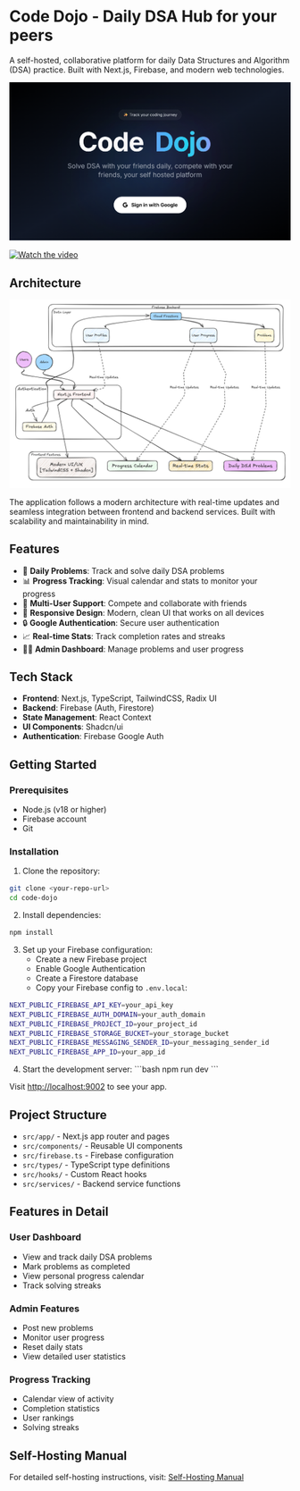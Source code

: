 # Code Dojo - Daily DSA Hub for your peers

A self-hosted, collaborative platform for daily Data Structures and Algorithm (DSA) practice. Built with Next.js, Firebase, and modern web technologies.

![Homepage](preview/home.png)

[![Watch the video](preview/dojo-preview.gif)](https://github.com/mc095/dsa/blob/main/preview/dojo-fast.mp4)

## Architecture

![Architecture](preview/arch.png)

The application follows a modern architecture with real-time updates and seamless integration between frontend and backend services. Built with scalability and maintainability in mind.

## Features

- 🎯 **Daily Problems**: Track and solve daily DSA problems
- 📊 **Progress Tracking**: Visual calendar and stats to monitor your progress
- 👥 **Multi-User Support**: Compete and collaborate with friends
- 📱 **Responsive Design**: Modern, clean UI that works on all devices
- 🔒 **Google Authentication**: Secure user authentication
- 📈 **Real-time Stats**: Track completion rates and streaks
- 👨‍💼 **Admin Dashboard**: Manage problems and user progress

## Tech Stack

- **Frontend**: Next.js, TypeScript, TailwindCSS, Radix UI
- **Backend**: Firebase (Auth, Firestore)
- **State Management**: React Context
- **UI Components**: Shadcn/ui
- **Authentication**: Firebase Google Auth

## Getting Started

### Prerequisites

- Node.js (v18 or higher)
- Firebase account
- Git

### Installation

1. Clone the repository:
```bash
git clone <your-repo-url>
cd code-dojo
```

2. Install dependencies:
```bash
npm install
```

3. Set up your Firebase configuration:
   - Create a new Firebase project
   - Enable Google Authentication
   - Create a Firestore database
   - Copy your Firebase config to `.env.local`:

```bash
NEXT_PUBLIC_FIREBASE_API_KEY=your_api_key
NEXT_PUBLIC_FIREBASE_AUTH_DOMAIN=your_auth_domain
NEXT_PUBLIC_FIREBASE_PROJECT_ID=your_project_id
NEXT_PUBLIC_FIREBASE_STORAGE_BUCKET=your_storage_bucket
NEXT_PUBLIC_FIREBASE_MESSAGING_SENDER_ID=your_messaging_sender_id
NEXT_PUBLIC_FIREBASE_APP_ID=your_app_id
```

4. Start the development server:
\`\`\`bash
npm run dev
\`\`\`

Visit [http://localhost:9002](http://localhost:9002) to see your app.

## Project Structure

- `src/app/` - Next.js app router and pages
- `src/components/` - Reusable UI components
- `src/firebase.ts` - Firebase configuration
- `src/types/` - TypeScript type definitions
- `src/hooks/` - Custom React hooks
- `src/services/` - Backend service functions

## Features in Detail

### User Dashboard
- View and track daily DSA problems
- Mark problems as completed
- View personal progress calendar
- Track solving streaks

### Admin Features
- Post new problems
- Monitor user progress
- Reset daily stats
- View detailed user statistics

### Progress Tracking
- Calendar view of activity
- Completion statistics
- User rankings
- Solving streaks

## Self-Hosting Manual

For detailed self-hosting instructions, visit:
[Self-Hosting Manual](https://mc095.github.io/jsonparser/self-hosting-manual)

